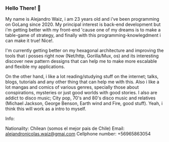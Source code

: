 ### Hello There! 👋

My name is Alejandro Waiz, i am 23 years old and i've been programming on GoLang since 2020. My principal interest is back-end development but i'm getting
better with my front-end 'cause one of my dreams is to make a table-game of strategy, and finally with this programming-knowlegdment i can make it true! Nice!.

I'm currently getting better on my hexagonal architecture and improving the tools that i posses right now (Net/http, Gorilla/Mux, os) and its interesting discover
new pattern dessigns that can help me to make more escalable and flexible my applications.

On the other hand, i like a lot reading/studying stuff on the internet; talks, blogs, tutorials and any other thing that can help me with this. Also i like a lot mangas and comics of various genres, specially those about conspirations, mysteries or just good worlds with good stories. I also are addict to disco music; City pop, 70's and 80's disco music and 
relatives (Michael Jackson, George Benson, Earth wind and Fire, good stuff). Yeah, i think this will work as a intro to myself.

Info:

Nationality: Chilean (somos el mejor pais de Chile)
Email: alejandronicolas.waiz@gmai.com
Cellphone number: +56965863054


<!--
**AlejandroWaiz/AlejandroWaiz** is a ✨ _special_ ✨ repository because its `README.md` (this file) appears on your GitHub profile.

Here are some ideas to get you started:

- 🔭 I’m currently working on ...
- 🌱 I’m currently learning ...
- 👯 I’m looking to collaborate on ...
- 🤔 I’m looking for help with ...
- 💬 Ask me about ...
- 📫 How to reach me: ...
- 😄 Pronouns: ...
- ⚡ Fun fact: ...
-->
